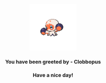 <p align="center">
    <img src="https://raw.githubusercontent.com/PokeAPI/sprites/master/sprites/pokemon/852.png" width="150" height="150">
</p>
<h3 align="center">You have been greeted by - <b>Clobbopus</b></h3>
<h3 align="center">Have a nice day!</h3>
